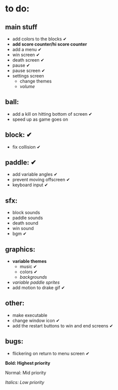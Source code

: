# to do:

## main stuff
- add colors to the blocks ✔
- **add score counter/hi score counter**
- add a menu ✔
- win screen ✔
- death screen ✔
- pause ✔
- pause screen ✔
- settings screen
  - change themes
  - *volume*

## ball: 
- add a kill on hitting bottom of screen ✔
- speed up as game goes on

## block: ✔
- fix collision ✔

## paddle: ✔
- add variable angles ✔
- prevent moving offscreen ✔
- keyboard input ✔

## sfx:
- block sounds
- paddle sounds
- death sound
- win sound
- bgm ✔

## graphics:
- **variable themes**
    - music ✔
    - colors ✔
    - *backgrounds*
- *variable paddle sprites*
- add motion to drake gif ✔



## other:
- make executable
- change window icon ✔
- add the restart buttons to win and end screens ✔

## bugs:
- flickering on return to menu screen ✔


**Bold: Highest priority**

Normal: Mid priority

*Italics: Low priority*